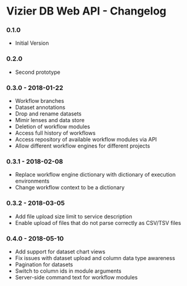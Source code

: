 # Vizier DB Web API - Changelog

### 0.1.0

* Initial Version

### 0.2.0

* Second prototype

### 0.3.0 - 2018-01-22

* Workflow branches
* Dataset annotations
* Drop and rename datasets
* Mimir lenses and data store
* Deletion of workflow modules
* Access full history of workflows
* Access repository of available workflow modules via API
* Allow different workflow engines for different projects

### 0.3.1 - 2018-02-08

* Replace workflow engine dictionary with dictionary of execution environments
* Change workflow context to be a dictionary


### 0.3.2 - 2018-03-05

* Add file upload size limit to service description
* Enable upload of files that do not parse correctly as CSV/TSV files


### 0.4.0 - 2018-05-10

* Add support for dataset chart views
* Fix issues with dataset upload and column data type awareness
* Pagination for datasets
* Switch to column ids in module arguments
* Server-side command text for workflow modules
